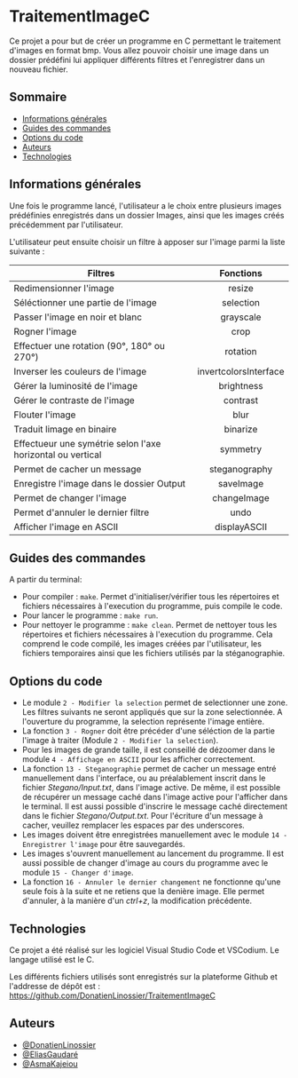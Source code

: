 
# TraitementImageC    

Ce projet a pour but de créer un programme en C permettant le traitement d'images en format bmp. Vous allez pouvoir choisir une image dans un dossier prédéfini lui appliquer différents filtres et l'enregistrer dans un nouveau fichier.

## Sommaire

* [Informations générales](#informations-générales)
* [Guides des commandes](#guides-des-commandes)
* [Options du code](#options-du-code)
* [Auteurs](#auteurs)
* [Technologies](#technologies)

## Informations générales

Une fois le programme lancé, l'utilisateur a le choix entre plusieurs images prédéfinies enregistrés dans un dossier Images, ainsi que les images créés précédemment par l'utilisateur.

L'utilisateur peut ensuite choisir un filtre à apposer sur l'image parmi la liste suivante :
 
| Filtres | Fonctions | 
|----------|:-------------:|
| Redimensionner l'image | resize | 
| Séléctionner une partie de l'image| selection | 
| Passer l'image en noir et blanc| grayscale | 
|  Rogner l'image | crop  | 
| Effectuer une rotation (90°, 180° ou 270°)| rotation | 
| Inverser les couleurs de l'image |  invertcolorsInterface | 
| Gérer la luminosité de l'image | brightness  |
| Gérer le contraste de l'image | contrast | 
| Flouter l'image | blur | 
| Traduit limage en binaire | binarize |
| Effectueur une symétrie selon l'axe horizontal ou vertical | symmetry |
| Permet de cacher un message| steganography |
| Enregistre l'image dans le dossier Output| saveImage  |
| Permet de changer l'image | changeImage  |
| Permet d'annuler le dernier filtre | undo |
| Afficher l'image en ASCII | displayASCII  |


## Guides des commandes

A partir du terminal:

* Pour compiler : `make`. Permet d'initialiser/vérifier tous les répertoires et fichiers nécessaires à l'execution du programme, puis compile le code. 
* Pour lancer le programme :  `make run`.
* Pour nettoyer le programme : `make clean`. Permet de nettoyer tous les répertoires et fichiers nécessaires à l'execution du programme. Cela comprend le code compilé, les images créées par l'utilisateur, les fichiers temporaires ainsi que les fichiers utilisés par la stéganographie.



## Options du code

* Le module `2 - Modifier la selection` permet de selectionner une zone. Les filtres suivants ne seront appliqués que sur la zone selectionnée. A l'ouverture du programme, la selection représente l'image entière.
* La fonction `3 - Rogner` doit être précéder d'une séléction de la partie l'image à traiter (Module `2 - Modifier la selection`).
* Pour les images de grande taille, il est conseillé de dézoomer dans le module `4 - Affichage en ASCII` pour les afficher correctement. 
* La fonction `13 - Steganographie` permet de cacher un message entré manuellement dans l'interface, ou au préalablement inscrit dans le fichier *Stegano/Input.txt*, dans l'image active. De même, il est possible de récupérer un message caché dans l'image active pour l'afficher dans le terminal. Il est aussi possible d'inscrire le message caché directement dans le fichier *Stegano/Output.txt*. Pour l'écriture d'un message à cacher, veuillez remplacer les espaces par des underscores.
* Les images doivent être enregistrées manuellement avec le module `14 - Enregistrer l'image` pour être sauvegardés.
* Les images s'ouvrent manuellement au lancement du programme. Il est aussi possible de changer d'image au cours du programme avec le module `15 - Changer d'image`. 
* La fonction `16 - Annuler le dernier changement` ne fonctionne qu'une seule fois à la suite et ne retiens que la denière image. Elle permet d'annuler, à la manière d'un *ctrl+z*, la modification précédente.

## Technologies

Ce projet a été réalisé sur les logiciel Visual Studio Code et VSCodium. Le langage utilisé est le C.

Les différents fichiers utilisés sont enregistrés sur la plateforme Github et l'addresse de dépôt est : https://github.com/DonatienLinossier/TraitementImageC 



## Auteurs

- [@DonatienLinossier](https://www.github.com/DonatienLinossier)
- [@EliasGaudaré](https://www.github.com/Eliasgdr)
- [@AsmaKajeiou](https://www.github.com/asmakaj)





